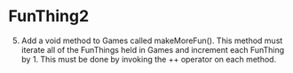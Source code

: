 # FunThing2



5) Add a void method to Games called makeMoreFun().  This method must iterate all of the FunThings held in Games and increment each FunThing by 1.  This must be done by invoking the ++ operator on each method.


